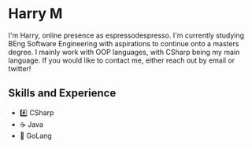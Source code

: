 # Harry M
I'm Harry, online presence as espressodespresso. I'm currently studying BEng Software Engineering with aspirations to continue onto a masters degree. I mainly work with OOP languages, with CSharp being my main language. If you would like to contact me, either reach out by email or twitter!

## Skills and Experience 
* #️⃣ CSharp
* ☕ Java
* 🚦 GoLang


<!--
**espressodespresso/espressodespresso** is a ✨ _special_ ✨ repository because its `README.md` (this file) appears on your GitHub profile.

Here are some ideas to get you started:

- 🔭 I’m currently working on ...
- 🌱 I’m currently learning ...
- 👯 I’m looking to collaborate on ...
- 🤔 I’m looking for help with ...
- 💬 Ask me about ...
- 📫 How to reach me: ...
- 😄 Pronouns: ...
- ⚡ Fun fact: ...
-->
